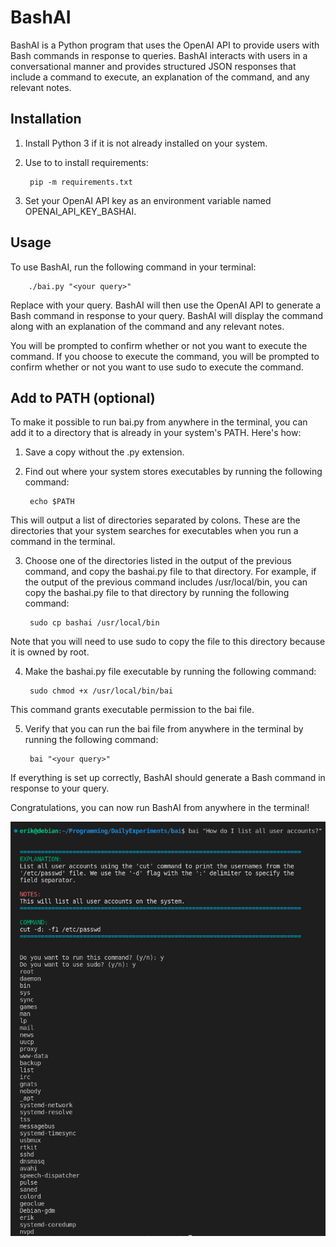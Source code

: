 # BashAI

BashAI is a Python program that uses the OpenAI API to provide users with Bash commands in response to queries. BashAI interacts with users in a conversational manner and provides structured JSON responses that include a command to execute, an explanation of the command, and any relevant notes.

## Installation

1. Install Python 3 if it is not already installed on your system.
2. Use to to install requirements:

        pip -m requirements.txt

3. Set your OpenAI API key as an environment variable named OPENAI_API_KEY_BASHAI.

## Usage

To use BashAI, run the following command in your terminal:

        ./bai.py "<your query>"

Replace <your query> with your query. BashAI will then use the OpenAI API to generate a Bash command in response to your query. BashAI will display the command along with an explanation of the command and any relevant notes.

You will be prompted to confirm whether or not you want to execute the command. If you choose to execute the command, you will be prompted to confirm whether or not you want to use sudo to execute the command.

## Add to PATH (optional)

To make it possible to run bai.py from anywhere in the terminal, you can add it to a directory that is already in your system's PATH. Here's how:

1. Save a copy without the .py extension.
  
2. Find out where your system stores executables by running the following command:

        echo $PATH

This will output a list of directories separated by colons. These are the directories that your system searches for executables when you run a command in the terminal.

3. Choose one of the directories listed in the output of the previous command, and copy the bashai.py file to that directory. For example, if the output of the previous command includes /usr/local/bin, you can copy the bashai.py file to that directory by running the following command:

        sudo cp bashai /usr/local/bin

Note that you will need to use sudo to copy the file to this directory because it is owned by root.

4. Make the bashai.py file executable by running the following command:

        sudo chmod +x /usr/local/bin/bai

This command grants executable permission to the bai file.

5. Verify that you can run the bai file from anywhere in the terminal by running the following command:

        bai "<your query>"

If everything is set up correctly, BashAI should generate a Bash command in response to your query.

Congratulations, you can now run BashAI from anywhere in the terminal!


![Example](https://github.com/ESikich/DailyExperiments/blob/main/BashAI/screenshot.png?raw=true)
